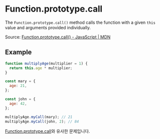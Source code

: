 # Function.prototype.call

The `Function.prototype.call()` method calls the function with a given `this` value and arguments provided individually.

Source: [Function.prototype.call() - JavaScript | MDN](https://developer.mozilla.org/en-US/docs/Web/JavaScript/Reference/Global_objects/Function/call)

## Example

```js
function multiplyAge(multiplier = 1) {
  return this.age * multiplier;
}

const mary = {
  age: 21,
};

const john = {
  age: 42,
};

multiplyAge.myCall(mary); // 21
multiplyAge.myCall(john, 2); // 84
```

[Function.prototype.call](https://github.com/gpgun0/greatfrontend-practice/tree/main/Function.prototype.apply)와 유사한 문제입니다.